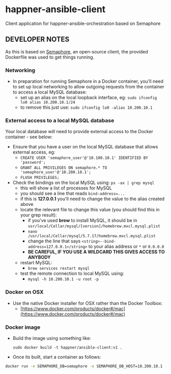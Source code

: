 # happner-ansible-client
Client application for happner-ansible-orchestration based on Semaphore

## DEVELOPER NOTES

As this is based on [Semaphore](https://github.com/ansible-semaphore/semaphore), an open-source client, the provided Dockerfile was used to get things running.

### Networking
- In preparation for running Semaphore in a Docker container, you'll need to set up local networking to allow outgoing
       requests from the container to access a local MySQL database:
    - set up an alias on the local loopback interface, eg: 
      `sudo ifconfig lo0 alias 10.200.10.1/24`
    - to remove this just use: 
      `sudo ifconfig lo0 -alias 10.200.10.1`

### External access to a local MySQL database
Your local database will need to provide external access to the Docker container - see below:

- Ensure that you have a user on the local MySQL database that allows external access, eg:
    - `CREATE USER 'semaphore_user'@'10.100.10.1' IDENTIFIED BY 'password';` 
    - `GRANT ALL PRIVILEGES ON semaphore.* TO 'semaphore_user'@'10.200.10.1';`
    - `FLUSH PRIVILEGES;`
- Check the bindings on the local MySQL using: 
      `ps -ax | grep mysql`
    - this will show a list of processes for MySQL
    - you should see a line that reads 
        `bind-address=...`
    - if this is __127.0.0.1__ you'll need to change the value to the alias created above
    - locate the relevant file to change this value (you should find this in your grep result):
        - if you've used __brew__ to install MySQL, it should be in `usr/local/Cellar/mysql/[version]/homebrew.mxcl.mysql.plist`
        - `nano /usr/local/Cellar/mysql/5.7.17/homebrew.mxcl.mysql.plist`
        - change the line that says 
          `<string>--bind-address=127.0.0.1</string>`
           to your alias address or `*` or `0.0.0.0`
        - __BE CAREFUL, IF YOU USE A WILDCARD THIS GIVES ACCESS TO ANYBODY__
    - restart MySQL:
        - `brew services restart mysql`
    - test the remote connection to local MySQL using:
        - `mysql -h 10.200.10.1 -u root -p`

### Docker on OSX
- Use the native Docker installer for OSX rather than the Docker Toolbox:
  - [https://www.docker.com/products/docker#/mac](https://www.docker.com/products/docker#/mac)

### Docker image
- Build the image using something like:

  `sudo docker build -t happner/ansible-client:v1 .`
- Once its built, start a container as follows:

```bash
docker run -e SEMAPHORE_DB=semaphore -e SEMAPHORE_DB_HOST=10.200.10.1 -e SEMAPHORE_DB_PORT=3306 -e SEMAPHORE_DB_USER=semaphore_user -e SEMAPHORE_DB_PASS=password -it --rm nsoft/semaphore:v1
```
